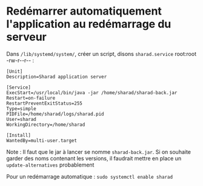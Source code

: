 # Redémarrer automatiquement l'application au redémarrage du serveur

Dans `/lib/systemd/system/`, créer un script, disons `sharad.service` root:root -rw-r--r-- :

```
[Unit]
Description=Sharad application server

[Service]
ExecStart=/usr/local/bin/java -jar /home/sharad/sharad-back.jar
Restart=on-failure
RestartPreventExitStatus=255
Type=simple
PIDFile=/home/sharad/logs/sharad.pid
User=sharad
WorkingDirectory=/home/sharad

[Install]
WantedBy=multi-user.target
```

Note : Il faut que le jar à lancer se nomme `sharad-back.jar`. Si on souhaite garder des noms contenant les versions, il faudrait mettre en place un `update-alternatives` probablement

Pour un redémarrage automatique : `sudo systemctl enable sharad`
